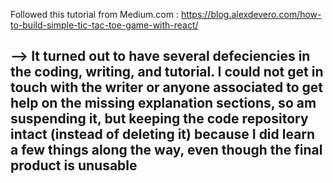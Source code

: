 Followed this tutorial from Medium.com : https://blog.alexdevero.com/how-to-build-simple-tic-tac-toe-game-with-react/

## --> It turned out to have several defeciencies in the coding, writing, and tutorial. I could not get in touch with the writer or anyone associated to get help on the missing explanation sections, so am suspending it, but keeping the code repository intact (instead of deleting it) because I did learn a few things along the way, even though the final product is unusable
